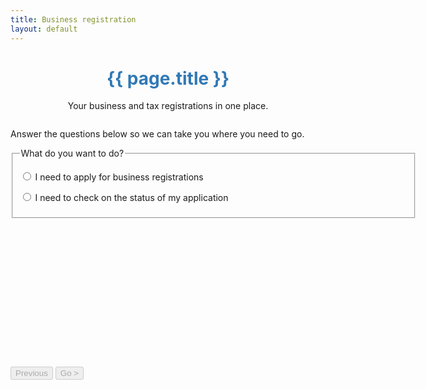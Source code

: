 ```yaml
---
title: Business registration
layout: default
---
```


<h1 id="heading" tabindex="-1" style="text-align: center; color: #3179b5; padding-bottom: 0;">{{ page.title }}</h1>
<p style="text-align: center; margin-bottom: 2em;">Your business and tax registrations in one place.</p>

<div style="width: 650px; margin: 0 auto;">
	<p>Answer the questions below so we can take you where you need to go.</p>
	<div style="min-height: 350px;">
		<div id="reg-or-check">
			<fieldset class="custom-controls">
				<legend class="larger has-help">What do you want to do?</legend>
				<div class="grid-row">
					<div class="col11">
						<p>
							<input class="no-margin" type="radio" name="wanttodo" id="opt-busreg" />
							<label class="no-margin" for="opt-busreg">I need to apply for business registrations</label>
						</p>
					</div>
				</div>
				<div class="grid-row">
					<div class="col11">
						<p>
							<input class="no-margin" type="radio" name="wanttodo" id="opt-status" />
							<label class="no-margin" for="opt-status">I need to check on the status of my application</label>
						</p>
					</div>
				</div>
			</fieldset>
		</div>
		<div id="regos" style="display: none;">
			<fieldset class="custom-controls">
				<legend class="larger has-help">Do you have an Australian Business Number (ABN)?</legend>
				<div class="grid-row">
					<div class="col11">
						<p>
							<input class="no-margin" type="radio" name="myreg" id="opt-noregs" />
							<label class="no-margin" for="opt-noregs">I don't have any business registrations</label>
						</p>
					</div>
				</div>
				<div class="grid-row">
					<div class="col11">
						<p>
							<input class="no-margin" type="radio" name="myreg" id="opt-alreadyhave" />
							<label class="no-margin" for="opt-alreadyhave">I have an ABN</label>
						</p>
					</div>
				</div>
				<div class="grid-row">
					<div class="col11">
						<p>
							<input class="no-margin" type="radio" name="myreg" id="opt-inactive" />
							<label class="no-margin" for="opt-inactive">I have an ABN, but it&apos;s inactive</label>
						</p>
					</div>
				</div>
				<div class="grid-row">
					<div class="col11">
						<p>
							<input class="no-margin" type="radio" name="myreg" id="opt-reference" />
							<label class="no-margin" for="opt-reference">I have an ABN reference number</label>
						</p>
					</div>
				</div>
				<div class="grid-row">
					<div class="col11">
						<p>
							<input class="no-margin" type="radio" name="myreg" id="opt-notrequired" />
							<label class="no-margin" for="opt-notrequired">I don't need an ABN</label>
						</p>
					</div>
				</div>
			</fieldset>
		</div>
		<div id="no-regs" style="display: none;">
			<fieldset id="fieldsetAbn" class="col12 custom-controls">
				<legend class="larger">I don't have any business registrations, and I want to:</legend>
				<div class="col12 last">
					<p>
						<input id="apply" name="noregs" class="showhide-trigger" type="radio">
						<label for="apply">apply for an ABN, business name, company, TFN or taxes.</label>
					</p>
					<p>
						<input id="helpme" name="noregs" type="radio">
						<label for="helpme">I&apos;m not sure what registrations I need, help me decide.</label>
					</p>
				</div>
			</fieldset>
		</div>
		<div id="have-abn" style="display: none">
			<fieldset id="fieldsetCompanyAbn" class="custom-controls">
				<legend class="larger">I have an Australian Business Number, and I want to:</legend>
				<div class="grid-row">
					<p>
						<input id="addtaxes" name="haveabn" type="radio" />
						<label for="addtaxes">apply for GST, PAYG withholding or other taxes.</label>
					</p>
					<p>
						<input id="applybn" name="haveabn" type="radio" />
						<label for="applybn">apply for a business name.</label>
					</p>
					<p>
						<input id="applyauskey" name="haveabn" type="radio" />
						<label for="applyauskey">apply for an administrator AUSkey.</label>
					</p>
					<p>
						<input id="helptax" name="haveabn" type="radio" />
						<label for="helptax">I'm not sure which tax registrations I need, help me decide.</label>
					</p>
				</div>
			</fieldset>
		</div>
		<div id="abn-ref" style="display: none;">
			<fieldset class="col12 custom-controls">
				<legend class="larger">I have an ABN reference number, and I want to:</legend>
				<div class="col12 last">
					<p>
						<input id="applybn2" name="abnref" class="showhide-trigger" type="radio">
						<label for="applybn2">apply for a business name.</label>
					</p>
				</div>
			</fieldset>
		</div>
		<div id="no-abn" style="display: none;">
			<fieldset class="col12 custom-controls">
				<legend class="larger">I don't need an ABN, and I want to:</legend>
				<div class="col12 last">
					<p>
						<input id="applybn3" name="abnref" class="showhide-trigger" type="radio">
						<label for="applybn3">apply for a business name.</label>
					</p>
					<p>
						<input id="applytfn" name="abnref" class="showhide-trigger" type="radio">
						<label for="applytfn">apply for a business Tax File Number (TFN).</label>
					</p>
				</div>
			</fieldset>
		</div>
		<div id="check-existing" style="display: none;">
			<fieldset class="col12 custom-controls">
				<legend class="larger">I don't need an ABN, and I want to:</legend>
				<div class="col12 last">
					<p>
						<input id="check1" name="checkexisting" type="radio">
						<label for="check1">check on the progress of my new business application.</label>
					</p>
					<p>
						<input id="check2" name="checkexisting" type="radio">
						<label for="check2">check on the progress of my administrator AUSkey application.</label>
					</p>
					<p>
						<input id="check3" name="checkexisting" type="radio">
						<label for="check3">check on the progress of my addition tax registrations.</label>
					</p>
					<p>
						<input id="check4" name="checkexisting" type="radio">
						<label for="check4">check on the progress of my additional AUSkeys.</label>
					</p>
				</div>
			</fieldset>
		</div>
	</div>
		<div class="controls-container">
			<div class="controls-content">
				<button type="button" class="btn" id="btnPrevious" disabled>Previous</button>
				<button type="button" class="btn btn-default" id="btnContinue" disabled>Go &gt;</button>
			</div><!-- controls-content -->
		</div>
</div>

<script src="scripts/jquery-1.11.3.min.js"></script>
<script src="scripts/jquery.collapse.js"></script>
<script src="scripts/jquery-toggleslide.js"></script>

<script type="text/javascript">

	$(document).ready(function () {
		
		$("#no-regs, #have-abn, #abn-ref, #no-abn, #check-existing").find("input[type=radio]").click(function() {
			$("#btnContinue").removeAttr("disabled");
		})
		
		$("#regos input[type=radio]").click(function() {
			$("#btnPrevious").removeAttr("disabled");
		});
		
		$("#opt-busreg").click(function() {
			$("#reg-or-check").fadeOut('fast', function() {
				$("#regos").fadeIn('fast');
			});
		});
		
		$("#opt-noregs").click(function() {
			$("#regos").fadeOut('fast', function() {
				$("#no-regs").fadeIn('fast');
			});
			//$("html, body").animate({
			//	scrollTop: $("#no-regs").offset().top
			//}, 200);
		});
		
		$("#opt-alreadyhave").click(function() {
			$("#regos").fadeOut('fast', function() {
				$("#have-abn").fadeIn('fast');
			});
			//$("html, body").animate({
			//	scrollTop: $("#have-abn").offset().top
			//}, 200);
		});
		
		$("#opt-reference").click(function() {
			$("#regos").fadeOut('fast', function() {
				$("#abn-ref").fadeIn('fast');
			});
			//$("html, body").animate({
			//	scrollTop: $("#abn-ref").offset().top
			//}, 200);
		});

		$("#opt-notrequired").click(function() {
			$("#regos").fadeOut('fast', function() {
				$("#no-abn").fadeIn('fast');
			});
			//$("html, body").animate({
			//	scrollTop: $("#no-abn").offset().top
			//}, 200);
		});
		
		$("#opt-application").click(function() {
			$("#regos").fadeOut('fast', function() {
				$("#check-existing").fadeIn('fast');
			});
			//$("html, body").animate({
			//	scrollTop: $("#no-abn").offset().top
			//}, 200);
		});
		
		$("#btnPrevious").click(function() {
			$("#no-regs:visible, #have-abn:visible, #abn-ref:visible, #no-abn:visible, #check-existing:visible").fadeOut("fast", function() {
				$("#regos").fadeIn('fast');
				$("#regos, #no-regs, #have-abn, #abn-ref, #no-abn, #check-existing").find("input[type=radio]:checked").removeAttr("checked");
			});
			$("#btnContinue, #btnPrevious").attr("disabled", true);

		});
		
		$("#btnContinue").click(function() {
			//if ($("")
		});
		
		
		
	});
	
	function reset(callback) {
		$("#regos").fadeOut('fast', callback);
		$("#no-regs, #have-abn, #abn-ref, #no-abn").hide();
		$("#no-regs, #have-abn, #abn-ref, #no-abn").find("input[type=radio]:checked").removeAttr("checked");
		$("#btnContinue").attr("disabled", true);
	}

</script>

